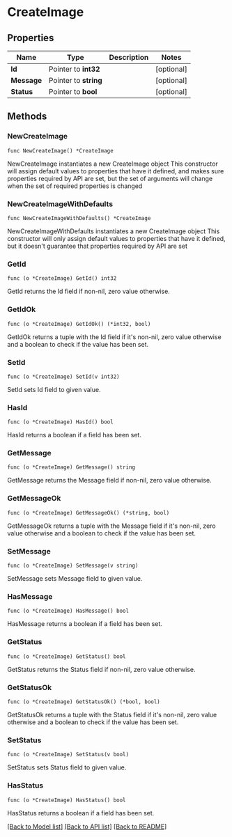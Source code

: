 # CreateImage

## Properties

Name | Type | Description | Notes
------------ | ------------- | ------------- | -------------
**Id** | Pointer to **int32** |  | [optional] 
**Message** | Pointer to **string** |  | [optional] 
**Status** | Pointer to **bool** |  | [optional] 

## Methods

### NewCreateImage

`func NewCreateImage() *CreateImage`

NewCreateImage instantiates a new CreateImage object
This constructor will assign default values to properties that have it defined,
and makes sure properties required by API are set, but the set of arguments
will change when the set of required properties is changed

### NewCreateImageWithDefaults

`func NewCreateImageWithDefaults() *CreateImage`

NewCreateImageWithDefaults instantiates a new CreateImage object
This constructor will only assign default values to properties that have it defined,
but it doesn't guarantee that properties required by API are set

### GetId

`func (o *CreateImage) GetId() int32`

GetId returns the Id field if non-nil, zero value otherwise.

### GetIdOk

`func (o *CreateImage) GetIdOk() (*int32, bool)`

GetIdOk returns a tuple with the Id field if it's non-nil, zero value otherwise
and a boolean to check if the value has been set.

### SetId

`func (o *CreateImage) SetId(v int32)`

SetId sets Id field to given value.

### HasId

`func (o *CreateImage) HasId() bool`

HasId returns a boolean if a field has been set.

### GetMessage

`func (o *CreateImage) GetMessage() string`

GetMessage returns the Message field if non-nil, zero value otherwise.

### GetMessageOk

`func (o *CreateImage) GetMessageOk() (*string, bool)`

GetMessageOk returns a tuple with the Message field if it's non-nil, zero value otherwise
and a boolean to check if the value has been set.

### SetMessage

`func (o *CreateImage) SetMessage(v string)`

SetMessage sets Message field to given value.

### HasMessage

`func (o *CreateImage) HasMessage() bool`

HasMessage returns a boolean if a field has been set.

### GetStatus

`func (o *CreateImage) GetStatus() bool`

GetStatus returns the Status field if non-nil, zero value otherwise.

### GetStatusOk

`func (o *CreateImage) GetStatusOk() (*bool, bool)`

GetStatusOk returns a tuple with the Status field if it's non-nil, zero value otherwise
and a boolean to check if the value has been set.

### SetStatus

`func (o *CreateImage) SetStatus(v bool)`

SetStatus sets Status field to given value.

### HasStatus

`func (o *CreateImage) HasStatus() bool`

HasStatus returns a boolean if a field has been set.


[[Back to Model list]](../README.md#documentation-for-models) [[Back to API list]](../README.md#documentation-for-api-endpoints) [[Back to README]](../README.md)


